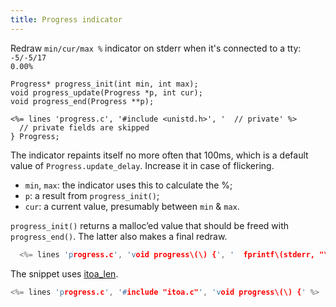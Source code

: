 ```yaml
---
title: Progress indicator
---
```


Redraw `min/cur/max %` indicator on stderr when it's connected to a
tty: <code id="snippet__progress">-5/-5/17 0.00%</code>

<script>
document.addEventListener('DOMContentLoaded', snippet_progress)
function snippet_progress() {
  let node = document.querySelector('#snippet__progress')
  let delay = 2000
  let min = -5, cur = -5, max = 17
  let update = () => {
    let percent = (((cur - min) * 100) / ((max - min)+0.0)).toFixed(2)
    node.innerText = `${min}/${cur++}/${max} ${percent}%`
    if (cur > max) cur = min
    setTimeout(update, delay)
  }
  setTimeout(update, 0)
}
</script>

~~~
Progress* progress_init(int min, int max);
void progress_update(Progress *p, int cur);
void progress_end(Progress **p);

<%= lines 'progress.c', '#include <unistd.h>', '  // private' %>
  // private fields are skipped
} Progress;
~~~

The indicator repaints itself no more often that 100ms, which is a
default value of `Progress.update_delay`. Increase it in case of
flickering.

* `min`, `max`: the indicator uses this to calculate the %;
* `p`: a result from `progress_init()`;
* `cur`: a current value, presumably between `min` & `max`.

`progress_init()` returns a malloc’ed value that should be freed with
`progress_end()`. The latter also makes a final redraw.

```c
  <%= lines 'progress.c', 'void progress\(\) {', '  fprintf\(stderr, "\\\n"\);' %>
```

The snippet uses [itoa_len](#itoa).

```c
<%= lines 'progress.c', '#include "itoa.c"', 'void progress\(\) {' %>
```
